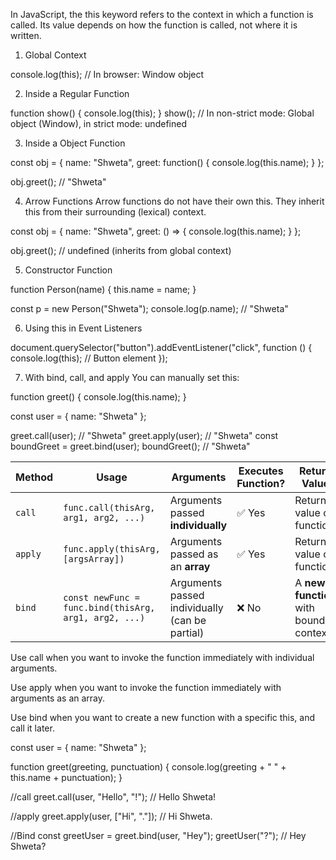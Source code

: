 In JavaScript, the this keyword refers to the context in which a function is called. Its value depends on how the function is called, not where it is written.

1. Global Context

console.log(this); // In browser: Window object

2. Inside a Regular Function

function show() {
  console.log(this);
}
show(); // In non-strict mode: Global object (Window), in strict mode: undefined

3. Inside a Object Function

const obj = {
  name: "Shweta",
  greet: function() {
    console.log(this.name);
  }
};

obj.greet(); // "Shweta"

4. Arrow Functions
Arrow functions do not have their own this. They inherit this from their surrounding (lexical) context.


const obj = {
  name: "Shweta",
  greet: () => {
    console.log(this.name);
  }
};

obj.greet(); // undefined (inherits from global context)

5. Constructor Function

function Person(name) {
  this.name = name;
}

const p = new Person("Shweta");
console.log(p.name); // "Shweta"

6. Using this in Event Listeners

document.querySelector("button").addEventListener("click", function () {
  console.log(this); // Button element
});

7. With bind, call, and apply
You can manually set this:


function greet() {
  console.log(this.name);
}

const user = { name: "Shweta" };

greet.call(user);  // "Shweta"
greet.apply(user); // "Shweta"
const boundGreet = greet.bind(user);
boundGreet();      // "Shweta"

| Method  | Usage                                                 | Arguments                                      | Executes Function? | Return Value                          |
| ------- | ----------------------------------------------------- | ---------------------------------------------- | ------------------ | ------------------------------------- |
| `call`  | `func.call(thisArg, arg1, arg2, ...)`                 | Arguments passed **individually**              | ✅ Yes              | Return value of function              |
| `apply` | `func.apply(thisArg, [argsArray])`                    | Arguments passed as an **array**               | ✅ Yes              | Return value of function              |
| `bind`  | `const newFunc = func.bind(thisArg, arg1, arg2, ...)` | Arguments passed individually (can be partial) | ❌ No               | A **new function** with bound context |


Use call when you want to invoke the function immediately with individual arguments.

Use apply when you want to invoke the function immediately with arguments as an array.

Use bind when you want to create a new function with a specific this, and call it later.

const user = {
  name: "Shweta"
};

function greet(greeting, punctuation) {
  console.log(greeting + " " + this.name + punctuation);
}


//call
greet.call(user, "Hello", "!"); // Hello Shweta!

//apply
greet.apply(user, ["Hi", "."]); // Hi Shweta.


//Bind
const greetUser = greet.bind(user, "Hey");
greetUser("?"); // Hey Shweta?
